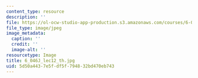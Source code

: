 ```yaml
---
content_type: resource
description: ''
file: https://ol-ocw-studio-app-production.s3.amazonaws.com/courses/6-046j-introduction-to-algorithms-sma-5503-fall-2005/5d50a4437e5fdf5f794832bd470eb743_6_046J_lec12_th.jpg
file_type: image/jpeg
image_metadata:
  caption: ''
  credit: ''
  image-alt: ''
resourcetype: Image
title: 6_046J_lec12_th.jpg
uid: 5d50a443-7e5f-df5f-7948-32bd470eb743
---
```

